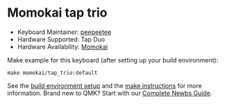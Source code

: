 # Momokai tap trio


* Keyboard Maintainer: [peepeetee](https://github.com/peepeetee)
* Hardware Supported: Tap Duo
* Hardware Availability: [Momokai](https://www.momokai.com/)

Make example for this keyboard (after setting up your build environment):

    make momokai/tap_trio:default


See the [build environment setup](https://docs.qmk.fm/#/getting_started_build_tools) and the [make instructions](https://docs.qmk.fm/#/getting_started_make_guide) for more information. Brand new to QMK? Start with our [Complete Newbs Guide](https://docs.qmk.fm/#/newbs).
